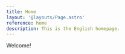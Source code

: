 ```yaml
---
title: Home
layout: '@layouts/Page.astro'
reference: home
description: This is the English homepage.
---
```

Welcome!